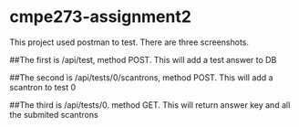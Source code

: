 # cmpe273-assignment2

This project used postman to test.
There are three screenshots. 

##The first is /api/test, method POST. This will add a test answer to DB

##The second is /api/tests/0/scantrons, method POST. This will add a scantron to test 0

##The third is /api/tests/0. method GET. This will return answer key and all the submited scantrons
